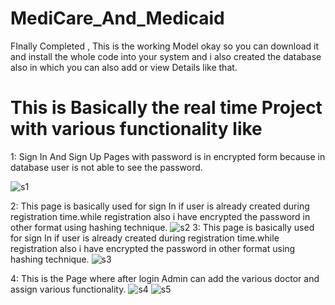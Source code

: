# MediCare_And_Medicaid
FInally Completed , This is the working Model okay so you can download it and install the whole code into your system and i also created the database also in which you can also add or view Details like that.

# This is Basically the real time Project with  various functionality like
1: Sign In And Sign Up Pages with password is in encrypted form because in database user is not able to see the password.



![s1](https://user-images.githubusercontent.com/62325742/187132311-88137a1d-d02c-4360-86aa-2e1b29419b99.PNG)

2: This page is basically used for sign In if user is already created during registration time.while registration also i have encrypted the password in other format using hashing technique.
![s2](https://user-images.githubusercontent.com/62325742/187132324-4d5dd78b-dec2-4b93-ae55-3ee4bff15513.PNG)
3: This page is basically used for sign In if user is already created during registration time.while registration also i have encrypted the password in other format using hashing technique.
![s3](https://user-images.githubusercontent.com/62325742/187132339-f264dbb2-8e0a-473a-9390-d4516d95472c.PNG)

4: This is the Page where after login Admin can add the various doctor and assign various functionality.
![s4](https://user-images.githubusercontent.com/62325742/187132344-7f38adaf-e52d-45f8-8d21-6587c34fbd07.PNG)
![s5](https://user-images.githubusercontent.com/62325742/187132347-5e8ed3d0-234b-46f9-9ab4-fd08247dd7db.PNG)



